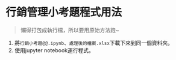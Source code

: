 # 行銷管理小考題程式用法
> 懶得打包成執行檔，所以要用原始方法跑~
1. 將```行銷小考題@@.ipynb```、```處理後的檔案.xlsx```下載下來到同一個資料夾。
2. 使用jupyter notebook運行程式。
